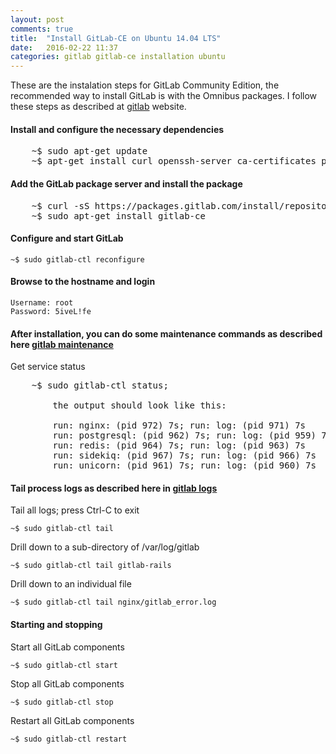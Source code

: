 ```yaml
---
layout: post
comments: true
title:  "Install GitLab-CE on Ubuntu 14.04 LTS"
date:   2016-02-22 11:37
categories: gitlab gitlab-ce installation ubuntu
---
```


These are the instalation steps for GitLab Community Edition, the recommended way to install GitLab is with the Omnibus packages. I follow these steps as described at [gitlab] website.


#### Install and configure the necessary dependencies
<pre>
    ~$ sudo apt-get update
    ~$ apt-get install curl openssh-server ca-certificates postfix
</pre>

#### Add the GitLab package server and install the package
    
<pre>
    ~$ curl -sS https://packages.gitlab.com/install/repositories/gitlab/gitlab-ce/script.deb.sh | sudo bash
    ~$ sudo apt-get install gitlab-ce
</pre>

#### Configure and start GitLab

    ~$ sudo gitlab-ctl reconfigure


#### Browse to the hostname and login

    Username: root
    Password: 5iveL!fe


#### After installation, you can do some maintenance commands as described here [gitlab maintenance]

Get service status

<pre>
    ~$ sudo gitlab-ctl status; 

        the output should look like this:

        run: nginx: (pid 972) 7s; run: log: (pid 971) 7s
        run: postgresql: (pid 962) 7s; run: log: (pid 959) 7s
        run: redis: (pid 964) 7s; run: log: (pid 963) 7s
        run: sidekiq: (pid 967) 7s; run: log: (pid 966) 7s
        run: unicorn: (pid 961) 7s; run: log: (pid 960) 7s
</pre>

#### Tail process logs as described here in [gitlab logs]

Tail all logs; press Ctrl-C to exit
    
    ~$ sudo gitlab-ctl tail

Drill down to a sub-directory of /var/log/gitlab

    ~$ sudo gitlab-ctl tail gitlab-rails

Drill down to an individual file

    ~$ sudo gitlab-ctl tail nginx/gitlab_error.log


#### Starting and stopping

Start all GitLab components
    
    ~$ sudo gitlab-ctl start

Stop all GitLab components

    ~$ sudo gitlab-ctl stop

Restart all GitLab components

    ~$ sudo gitlab-ctl restart


[gitlab]: <https://about.gitlab.com/downloads/#ubuntu1404>
[gitlab maintenance]: <https://gitlab.com/gitlab-org/omnibus-gitlab/blob/master/doc/maintenance/README.md>
[gitlab logs]: <https://gitlab.com/gitlab-org/omnibus-gitlab/blob/master/doc/settings/logs.md>

